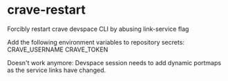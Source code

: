 # crave-restart
Forcibly restart crave devspace CLI by abusing link-service flag

Add the following environment variables to repository secrets:
CRAVE_USERNAME
CRAVE_TOKEN


Doesn't work anymore: Devspace session needs to add dynamic portmaps as the service links have changed.
